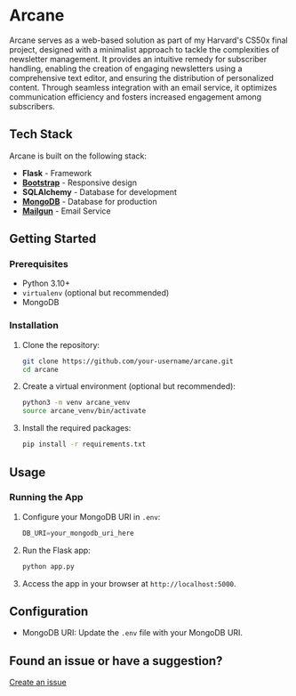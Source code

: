 # Arcane

Arcane serves as a web-based solution as part of my Harvard's CS50x final project, designed with a minimalist approach to tackle the complexities of newsletter management. It provides an intuitive remedy for subscriber handling, enabling the creation of engaging newsletters using a comprehensive text editor, and ensuring the distribution of personalized content. Through seamless integration with an email service, it optimizes communication efficiency and fosters increased engagement among subscribers. 

## Tech Stack

Arcane is built on the following stack:

- **Flask** - Framework
- **[Bootstrap](https://getbootstrap.com/)** - Responsive design
- **SQLAlchemy** - Database for development
- **[MongoDB](https://www.mongodb.com/)** - Database for production
- **[Mailgun](https://www.mailgun.com/)** - Email Service

## Getting Started
### Prerequisites

- Python 3.10+
- `virtualenv` (optional but recommended)
- MongoDB

### Installation

1. Clone the repository:
    ```bash
    git clone https://github.com/your-username/arcane.git
    cd arcane
    ```

2. Create a virtual environment (optional but recommended):
    ```bash
    python3 -m venv arcane_venv
    source arcane_venv/bin/activate
    ```

3. Install the required packages:
    ```bash
    pip install -r requirements.txt
    ```

## Usage
### Running the App
1. Configure your MongoDB URI in `.env`:
    ```python
    DB_URI=your_mongodb_uri_here
    ```

2. Run the Flask app:
    ```bash
    python app.py
    ```

3. Access the app in your browser at `http://localhost:5000`.


## Configuration
- MongoDB URI: Update the `.env` file with your MongoDB URI.


## Found an issue or have a suggestion?
<a href="https://github.com/kelvinyelyen/arcane/issues/new" target="_blank">Create an issue</a>
